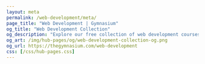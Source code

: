 ```yaml
---
layout: meta
permalink: /web-development/meta/
page_title: "Web Development | Gymnasium"
og_title: "Web Development Collection"
og_description: "Explore our free collection of web development courses, tutorials, webinars, articles, and jobs."
og_art: /img/hub-pages/og/web-development-collection-og.png
og_url: https://thegymnasium.com/web-development
css: [/css/hub-pages.css]
---
```

